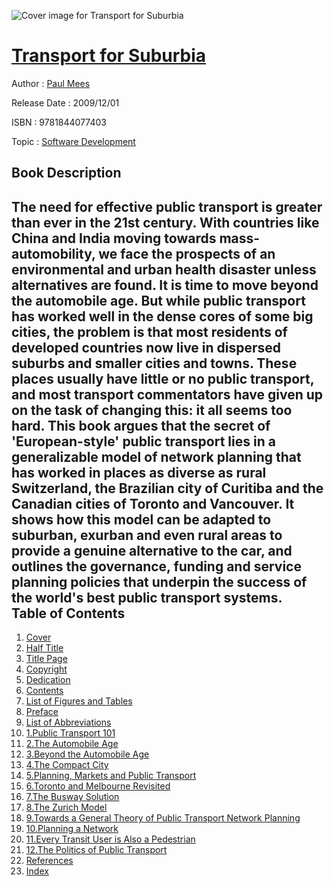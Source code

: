 ![Cover image for Transport for Suburbia](https://imgdetail.ebookreading.net/cover/cover/software_development/EB9781844077403.jpg)

[Transport for Suburbia](https://ebookreading.net/view/book/Transport+for+Suburbia-EB9781844077403_1.html "Transport for Suburbia")
====================================================================================================================

Author : [Paul Mees](https://ebookreading.net/search/author/Paul+Mees)

Release Date : 2009/12/01

ISBN : 9781844077403

Topic : [Software Development](https://ebookreading.net/search/category/software-development)

Book Description
-----------------

The need for effective public transport is greater than ever in the 21st century. With countries like China and India moving towards mass-automobility, we face the prospects of an environmental and urban health disaster unless alternatives are found. It is time to move beyond the automobile age. But while public transport has worked well in the dense cores of some big cities, the problem is that most residents of developed countries now live in dispersed suburbs and smaller cities and towns. These places usually have little or no public transport, and most transport commentators have given up on the task of changing this: it all seems too hard.   This book argues that the secret of 'European-style' public transport lies in a generalizable model of network planning that has worked in places as diverse as rural Switzerland, the Brazilian city of Curitiba and the Canadian cities of Toronto and Vancouver. It shows how this model can be adapted to suburban, exurban and even rural areas to provide a genuine alternative to the car, and outlines the governance, funding and service planning policies that underpin the success of the world's best public transport systems.              
Table of Contents
-----------------

1. [Cover](https://ebookreading.net/view/book/Transport+for+Suburbia-EB9781844077403_1.html)
1. [Half Title](https://ebookreading.net/view/book/Transport+for+Suburbia-EB9781844077403_2.html)
1. [Title Page](https://ebookreading.net/view/book/Transport+for+Suburbia-EB9781844077403_3.html)
1. [Copyright](https://ebookreading.net/view/book/Transport+for+Suburbia-EB9781844077403_4.html)
1. [Dedication](https://ebookreading.net/view/book/Transport+for+Suburbia-EB9781844077403_5.html)
1. [Contents](https://ebookreading.net/view/book/Transport+for+Suburbia-EB9781844077403_6.html)
1. [List of Figures and Tables](https://ebookreading.net/view/book/Transport+for+Suburbia-EB9781844077403_7.html)
1. [Preface](https://ebookreading.net/view/book/Transport+for+Suburbia-EB9781844077403_8.html)
1. [List of Abbreviations](https://ebookreading.net/view/book/Transport+for+Suburbia-EB9781844077403_9.html)
1. [1.Public Transport 101](https://ebookreading.net/view/book/Transport+for+Suburbia-EB9781844077403_10.html)
1. [2.The Automobile Age](https://ebookreading.net/view/book/Transport+for+Suburbia-EB9781844077403_11.html)
1. [3.Beyond the Automobile Age](https://ebookreading.net/view/book/Transport+for+Suburbia-EB9781844077403_12.html)
1. [4.The Compact City](https://ebookreading.net/view/book/Transport+for+Suburbia-EB9781844077403_13.html)
1. [5.Planning, Markets and Public Transport](https://ebookreading.net/view/book/Transport+for+Suburbia-EB9781844077403_14.html)
1. [6.Toronto and Melbourne Revisited](https://ebookreading.net/view/book/Transport+for+Suburbia-EB9781844077403_15.html)
1. [7.The Busway Solution](https://ebookreading.net/view/book/Transport+for+Suburbia-EB9781844077403_16.html)
1. [8.The Zurich Model](https://ebookreading.net/view/book/Transport+for+Suburbia-EB9781844077403_17.html)
1. [9.Towards a General Theory of Public Transport Network Planning](https://ebookreading.net/view/book/Transport+for+Suburbia-EB9781844077403_18.html)
1. [10.Planning a Network](https://ebookreading.net/view/book/Transport+for+Suburbia-EB9781844077403_19.html)
1. [11.Every Transit User is Also a Pedestrian](https://ebookreading.net/view/book/Transport+for+Suburbia-EB9781844077403_20.html)
1. [12.The Politics of Public Transport](https://ebookreading.net/view/book/Transport+for+Suburbia-EB9781844077403_21.html)
1. [References](https://ebookreading.net/view/book/Transport+for+Suburbia-EB9781844077403_22.html)
1. [Index](https://ebookreading.net/view/book/Transport+for+Suburbia-EB9781844077403_23.html)
